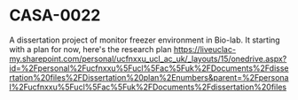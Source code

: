 # CASA-0022

A dissertation project of monitor freezer environment in Bio-lab.
It starting with a plan for now, here's the research plan https://liveuclac-my.sharepoint.com/personal/ucfnxxu_ucl_ac_uk/_layouts/15/onedrive.aspx?id=%2Fpersonal%2Fucfnxxu%5Fucl%5Fac%5Fuk%2FDocuments%2Fdissertation%20files%2FDissertation%20plan%2Enumbers&parent=%2Fpersonal%2Fucfnxxu%5Fucl%5Fac%5Fuk%2FDocuments%2Fdissertation%20files 

